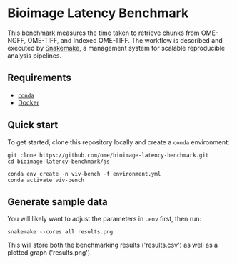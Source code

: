 # Bioimage Latency Benchmark

This benchmark measures the time taken to retrieve chunks
from OME-NGFF, OME-TIFF, and Indexed OME-TIFF. The workflow is
described and executed by [Snakemake](https://snakemake.readthedocs.io/en/stable/),
a management system for scalable reproducible analysis pipelines.

## Requirements

- [`conda`](https://docs.conda.io/en/latest/)
- [Docker](https://www.docker.com/)

## Quick start

To get started, clone this repository locally and create a `conda` environment:

```
git clone https://github.com/ome/bioimage-latency-benchmark.git
cd bioimage-latency-benchmark/js

conda env create -n viv-bench -f environment.yml
conda activate viv-bench
```

## Generate sample data

You will likely want to adjust the parameters in `.env` first, then run:

```
snakemake --cores all results.png
```

This will store both the benchmarking results ('results.csv') as well as a
plotted graph ('results.png').
